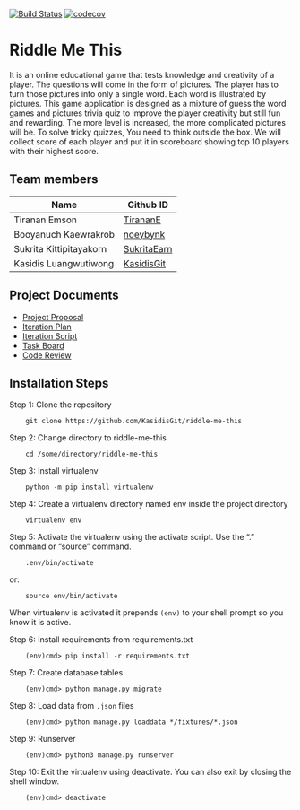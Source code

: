 [![Build Status](https://travis-ci.com/KasidisGit/riddle-me-this.svg?branch=master)](https://travis-ci.com/KasidisGit/riddle-me-this)
[![codecov](https://codecov.io/gh/KasidisGit/riddle-me-this/branch/master/graph/badge.svg)](https://codecov.io/gh/KasidisGit/riddle-me-this)
# Riddle Me This

It is an online educational game that tests knowledge and creativity of a player. The questions will come in the form of pictures. The player has to turn those pictures into only a single word. Each word is illustrated by pictures. This game application is designed as a mixture of guess the word games and pictures trivia quiz to improve the player creativity but still fun and rewarding. The more level is increased, the more complicated pictures will be. To solve tricky quizzes, You need to think outside the box. We will collect score of each player and put it in scoreboard showing top 10 players with their highest score.

## Team members

| Name | Github ID |
|-----|------------|
| Tiranan Emson | [TirananE](https://github.com/TirananE) |
| Booyanuch Kaewrakrob | [noeybynk](https://github.com/noeybynk) |
| Sukrita Kittipitayakorn | [SukritaEarn](https://github.com/SukritaEarn) |
| Kasidis Luangwutiwong | [KasidisGit](https://github.com/KasidisGit) |

## Project Documents

* [Project Proposal](https://docs.google.com/document/d/17h1Ol01eRqQ6tj3vDWJW9umjiuNYy6Nby9mrc0ZfD0Y/edit#)
* [Iteration Plan](https://docs.google.com/document/d/1HG85SXgtpRnwHKSpw-7xCFtjdfBGe11zce4vNnasJK4/edit#)
* [Iteration Script](https://docs.google.com/document/d/1eBriBu04WbI6myoH9GuHBDf7wkmMbYwD7kY3xDfpSIA/edit)
* [Task Board](https://trello.com/b/y8vxcJPa/riddle-me-this)
* [Code Review](https://docs.google.com/document/d/1QnH53fsqkTB0lhTCFExOkOOEtXv0lpKw0SpMnZ8ifWo/edit)

## Installation Steps

Step 1: Clone the repository

        git clone https://github.com/KasidisGit/riddle-me-this

Step 2: Change directory to riddle-me-this

        cd /some/directory/riddle-me-this

Step 3: Install virtualenv

        python -m pip install virtualenv

Step 4: Create a virtualenv directory named env inside the project directory

        virtualenv env

Step 5: Activate the virtualenv using the activate script. Use the “.” command or “source” command.

        .env/bin/activate

or:

        source env/bin/activate

When virtualenv is activated it prepends `(env)` to your shell prompt so you know it is active.

Step 6: Install requirements from requirements.txt

        (env)cmd> pip install -r requirements.txt

Step 7: Create database tables

        (env)cmd> python manage.py migrate

Step 8: Load data from `.json` files

        (env)cmd> python manage.py loaddata */fixtures/*.json

Step 9: Runserver

        (env)cmd> python3 manage.py runserver

Step 10: Exit the virtualenv using deactivate. You can also exit by closing the shell window.

        (env)cmd> deactivate

